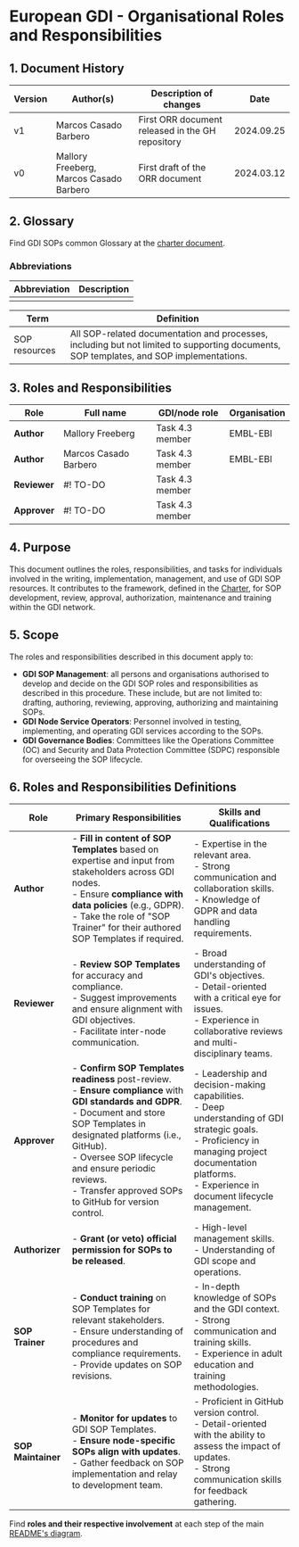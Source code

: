 # European GDI - Organisational Roles and Responsibilities

## 1. Document History
| Version | Author(s) | Description of changes | Date |
| -- | -- | -- | -- |
| v1 | Marcos Casado Barbero | First ORR document released in the GH repository | 2024.09.25 |
| v0 | Mallory Freeberg, Marcos Casado Barbero | First draft of the ORR document | 2024.03.12 |

## 2. Glossary
Find GDI SOPs common Glossary at the [charter document](./GDI-SOP_charter.md#2-glossary).

### Abbreviations
| Abbreviation | Description                                |
|--------------|--------------------------------------------|
| | |

| **Term**     | **Definition**                 |
| ------------ | ------------------------------ |
| SOP resources | All SOP-related documentation and processes, including but not limited to supporting documents, SOP templates, and SOP implementations. |

## 3. Roles and Responsibilities
| Role       | Full name       | GDI/node role   | Organisation |
|------------|-----------------|-----------------|--------------|
| **Author**     | Mallory Freeberg | Task 4.3 member | EMBL-EBI |
| **Author**     | Marcos Casado Barbero | Task 4.3 member | EMBL-EBI |
| **Reviewer**   | #! TO-DO | Task 4.3 member |  |
| **Approver**   | #! TO-DO | Task 4.3 member |  |

## 4. Purpose
This document outlines the roles, responsibilities, and tasks for individuals involved in the writing, implementation, management, and use of GDI SOP resources. It contributes to the framework, defined in the [Charter](./GDI-SOP_charter.md), for SOP development, review, approval, authorization, maintenance and training within the GDI network.

## 5. Scope
The roles and responsibilities described in this document apply to:
- **GDI SOP Management**: all persons and organisations authorised to develop and decide on the GDI SOP roles and responsibilities as described in this procedure. These include, but are not limited to: drafting, authoring, reviewing, approving, authorizing and maintaining SOPs.
- **GDI Node Service Operators**: Personnel involved in testing, implementing, and operating GDI services according to the SOPs.
- **GDI Governance Bodies**: Committees like the Operations Committee (OC) and Security and Data Protection Committee (SDPC) responsible for overseeing the SOP lifecycle.

## 6. Roles and Responsibilities Definitions

| Role | Primary Responsibilities | Skills and Qualifications |
| -- | -- | -- |
| **Author**   | - **Fill in content of SOP Templates** based on expertise and input from stakeholders across GDI nodes. <br> - Ensure **compliance with data policies** (e.g., GDPR). <br> - Take the role of "SOP Trainer" for their authored SOP Templates if required. | - Expertise in the relevant area. <br> - Strong communication and collaboration skills. <br> - Knowledge of GDPR and data handling requirements. |
| **Reviewer** | - **Review SOP Templates** for accuracy and compliance. <br> - Suggest improvements and ensure alignment with GDI objectives. <br> - Facilitate inter-node communication. | - Broad understanding of GDI's objectives. <br> - Detail-oriented with a critical eye for issues. <br> - Experience in collaborative reviews and multi-disciplinary teams. |
| **Approver** | - **Confirm SOP Templates readiness** post-review. <br> - **Ensure compliance** with **GDI standards and GDPR**. <br> - Document and store SOP Templates in designated platforms (i.e., GitHub). <br> - Oversee SOP lifecycle and ensure periodic reviews. <br> - Transfer approved SOPs to GitHub for version control.  | - Leadership and decision-making capabilities. <br> - Deep understanding of GDI strategic goals. <br> - Proficiency in managing project documentation platforms. <br> - Experience in document lifecycle management. |
| **Authorizer** | - **Grant (or veto) official permission for SOPs to be released**. | - High-level management skills. <br> - Understanding of GDI scope and operations.  |
| **SOP Trainer** | - **Conduct training** on SOP Templates for relevant stakeholders. <br> - Ensure understanding of procedures and compliance requirements. <br> - Provide updates on SOP revisions. | - In-depth knowledge of SOPs and the GDI context. <br> - Strong communication and training skills. <br> - Experience in adult education and training methodologies.        |
| **SOP Maintainer** | - **Monitor for updates** to GDI SOP Templates. <br> - **Ensure node-specific SOPs align with updates**. <br> - Gather feedback on SOP implementation and relay to development team. | - Proficient in GitHub version control. <br> - Detail-oriented with the ability to assess the impact of updates. <br> - Strong communication skills for feedback gathering. |

Find **roles and their respective involvement** at each step of the main [README's diagram](../README.md#summary-diagram).